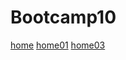 # Bootcamp10
[home](https://wlad999.github.io/Bootcamp10/day01/index.html)
[home01](https://wlad999.github.io/Bootcamp10//homework01/homework01.html)
[home03](https://wlad999.github.io/Bootcamp10//homework03/homework03.html)
